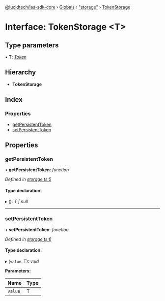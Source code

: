 [@lucidtech/las-sdk-core](../README.md) › [Globals](../globals.md) › ["storage"](../modules/_storage_.md) › [TokenStorage](_storage_.tokenstorage.md)

# Interface: TokenStorage <**T**>

## Type parameters

▪ **T**: *[Token](../classes/_credentials_.token.md)*

## Hierarchy

* **TokenStorage**

## Index

### Properties

* [getPersistentToken](_storage_.tokenstorage.md#getpersistenttoken)
* [setPersistentToken](_storage_.tokenstorage.md#setpersistenttoken)

## Properties

###  getPersistentToken

• **getPersistentToken**: *function*

*Defined in [storage.ts:5](https://github.com/LucidtechAI/las-sdk-js/blob/6ca7af3/packages/las-sdk-core/src/storage.ts#L5)*

#### Type declaration:

▸ (): *T | null*

___

###  setPersistentToken

• **setPersistentToken**: *function*

*Defined in [storage.ts:6](https://github.com/LucidtechAI/las-sdk-js/blob/6ca7af3/packages/las-sdk-core/src/storage.ts#L6)*

#### Type declaration:

▸ (`value`: T): *void*

**Parameters:**

Name | Type |
------ | ------ |
`value` | T |

